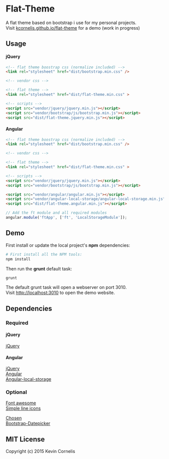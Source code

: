 # Flat-Theme

A flat theme based on bootstrap i use for my personal projects.  
Visit [kcornelis.github.io/flat-theme](http://kcornelis.github.io/flat-theme) for a demo (work in progress)
   
## Usage
   
#### jQuery
   
```html
<!-- flat theme boostrap css (normalize included) -->
<link rel="stylesheet" href="dist/bootstrap.min.css" />

<!-- vendor css -->

<!-- flat theme -->
<link rel="stylesheet" href="dist/flat-theme.min.css" >

<!-- scripts -->
<script src="vendor/jquery/jquery.min.js"></script>
<script src="vendor/bootstrap/js/bootstrap.min.js"></script>
<script src="dist/flat-theme.jquery.min.js"></script>
```
   
   
#### Angular

```html
<!-- flat theme boostrap css (normalize included) -->
<link rel="stylesheet" href="dist/bootstrap.min.css" />

<!-- vendor css -->

<!-- flat theme -->
<link rel="stylesheet" href="dist/flat-theme.min.css" >

<!-- scripts -->
<script src="vendor/jquery/jquery.min.js"></script>
<script src="vendor/bootstrap/js/bootstrap.min.js"></script>

<script src="vendor/angular/angular.min.js"></script>
<script src="vendor/angular-local-storage/angular-local-storage.min.js"></script>
<script src="dist/flat-theme.angular.min.js"></script>
```
   
```javascript
// Add the ft module and all required modules
angular.module('ftApp', ['ft', 'LocalStorageModule']);
```
   
## Demo
   
First install or update the local project's **npm** dependencies:
   
```bash
# First install all the NPM tools:
npm install
```
   
Then run the **grunt** default task:
   
```bash
grunt
```
   
The default grunt task will open a webserver on port 3010.   
Visit [http://localhost:3010](http://localhost:3010) to open the demo website.
   
## Dependencies
   
### Required
   
#### jQuery
   
[jQuery](https://jquery.com/)
   
#### Angular
   
[jQuery](https://jquery.com/)   
[Angular](https://angularjs.org/)   
[Angular-local-storage](https://github.com/grevory/angular-local-storage)   
   
### Optional
   
[Font awesome](http://fortawesome.github.io/Font-Awesome/)   
[Simple line icons](http://thesabbir.github.io/simple-line-icons/)   
   
[Chosen](http://harvesthq.github.io/chosen/)   
[Bootstrap-Datepicker](https://github.com/eternicode/bootstrap-datepicker)   
   
   
## MIT License
   
Copyright (c) 2015 Kevin Cornelis
